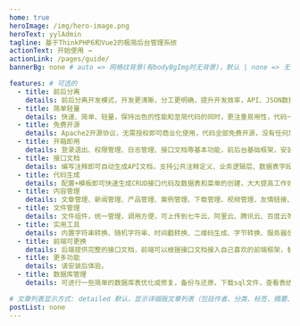 ```yaml
---
home: true
heroImage: /img/hero-image.png
heroText: yylAdmin
tagline: 基于ThinkPHP6和Vue2的极简后台管理系统
actionText: 开始使用 →
actionLink: /pages/guide/
bannerBg: none # auto => 网格纹背景(有bodyBgImg时无背景)，默认 | none => 无 | '大图地址' | background: 自定义背景样式 提示：可以到palette.styl修改背景颜色$bannerTextColor变量

features: # 可选的
  - title: 前后分离
    details: 前后分离开发模式，开发更清晰，分工更明确，提升开发效率，API、JSON数据交互，JWT用户认证。
  - title: 简单轻量
    details: 快速、简单、轻量，保持出色的性能和至简代码的同时，更注重易用性，代码一目了然，上手简单。
  - title: 免费开源
    details: Apache2开源协议，无需授权即可商业化使用，代码全部免费开源，没有任何加密。
  - title: 开箱即用
    details: 登录退出、权限管理、日志管理、接口文档等基本功能，前后台基础框架，安装后即可使用。
  - title: 接口文档
    details: 编写注释即可自动生成API文档，支持公共注释定义、业务逻辑层、数据表字段的引用，在线调试。
  - title: 代码生成
    details: 配置+模板即可快速生成CRUD接口代码及数据表和菜单的创建，大大提高工作效率。
  - title: 内容管理
    details: 文章管理、新闻管理、产品管理、案例管理、下载管理、视频管理、友情链接、轮播管理等。
  - title: 文件管理
    details: 文件组件，统一管理，调用方便，可上传到七牛云、阿里云、腾讯云、百度云等对象存储。
  - title: 实用工具
    details: 内置字符串转换、随机字符串、时间戳转换、二维码生成、字节转换、服务器信息等实用工具。
  - title: 前端可更换
    details: 后端提供完整的接口文档，前端可以根据接口文档接入自己喜欢的前端框架，替换掉原前端框架。
  - title: 更多功能
    details: 请安装后体验。 
  - title: 数据库管理
    details: 可进行一些简单的数据库表优化或修复，备份与还原，下载sql文件，查看表结构。  

# 文章列表显示方式: detailed 默认，显示详细版文章列表（包括作者、分类、标签、摘要、分页等）| simple => 显示简约版文章列表（仅标题和日期）| none 不显示文章列表
postList: none
---
```

